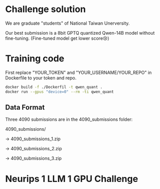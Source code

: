 # Challenge solution
We are graduate "students" of National Taiwan Unerversity.

Our best submission is a 8bit GPTQ quantized Qwen-14B model without fine-tuning. (Fine-tuned model get lower score😢) 

# Training code
First replace "YOUR_TOKEN" and "YOUR_USERNAME/YOUR_REPO" in Dockerfile to your token and repo.
```bash
docker build -f ./Dockerfil -t qwen_quant .
docker run --gpus "device=0" --rm -ti qwen_quant
```

## Data Format

Three 4090 submissions are in the 4090_submissions folder:

4090_submissions/

-> 4090_submissions_1.zip

-> 4090_submissions_2.zip

-> 4090_submissions_3.zip

# Neurips 1 LLM 1 GPU Challenge
